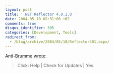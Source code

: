 ```yaml
---
layout: post
title: '.NET Reflector 4.0.1.0 '
date: 2004-05-10 08:31:00 +02
comments: true
disqus_identifier: 395
categories: [Development, Tools]
redirect_from:
  - /blog/archive/2004/05/10/Reflector401.aspx/
---
```


Anti-[Brumme](http://blogs.msdn.com/cbrumme/) [wrote](http://www.aisto.com/Roeder/Frontier/Default.aspx?PermaLink=23):

> Click: Help | Check for Updates | Yes.

